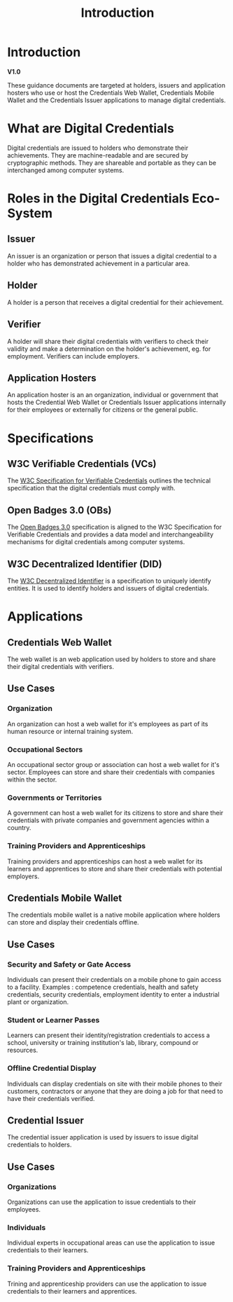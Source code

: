 ﻿---
title: Introduction
description: These guidance documents are for holders and issuers who use the Credentials Web Wallet and the Credentials Issuer applications.
has_children: false
nav_order: 1
---

# Introduction
**V1.0**

These guidance documents are targeted at holders, issuers and application hosters who use or host the Credentials Web Wallet, Credentials Mobile Wallet and the Credentials Issuer applications to manage digital credentials.

# What are Digital Credentials

Digital credentials are issued to holders who demonstrate their achievements. They are machine-readable and are secured by cryptographic methods. They are shareable and portable as they can be interchanged among computer systems.

# Roles in the Digital Credentials Eco-System

## Issuer

An issuer is an organization or person that issues a digital credential to a holder who has demonstrated achievement in a particular area.

## Holder

A holder is a person that receives a digital credential for their achievement.

## Verifier

A holder will share their digital credentials with verifiers to check their validity and make a determination on the holder's achievement, eg. for employment. Verifiers can include employers.

## Application Hosters

An application hoster is an an organization, individual or government that hosts the Credential Web Wallet or Credentials Issuer applications internally for their employees or externally for citizens or the general public.

# Specifications

## W3C Verifiable Credentials (VCs)

The [W3C Specification for Verifiable Credentials](https://www.w3.org/TR/vc-overview) outlines the technical specification that the digital credentials must comply with.

## Open Badges 3.0 (OBs)

The [Open Badges 3.0](https://www.imsglobal.org/spec/ob/v3p0) specification is aligned to the W3C Specification for Verifiable Credentials and provides a data model and interchangeability mechanisms for digital credentials among computer systems.

## W3C Decentralized Identifier (DID)

The [W3C Decentralized Identifier](https://www.w3.org/TR/did-1.1/) is a specification to uniquely identify entities. It is used to identify holders and issuers of digital credentials.

# Applications

## Credentials Web Wallet

The web wallet is an web application used by holders to store and share their digital credentials with verifiers.

## Use Cases

### Organization

An organization can host a web wallet for it's employees as part of its human resource or internal training system.

### Occupational Sectors

An occupational sector group or association can host a web wallet for it's sector. Employees can store and share their credentials with companies within the sector.

### Governments or Territories

A government can host a web wallet for its citizens to store and share their credentials with private companies and government agencies within a country.

### Training Providers and Apprenticeships

Training providers and apprenticeships can host a web wallet for its learners and apprentices to store and share their credentials with potential employers.

## Credentials Mobile Wallet

The credentials mobile wallet is a native mobile application where holders can store and display their credentials offline.

## Use Cases

### Security and Safety or Gate Access

Individuals can present their credentials on a mobile phone to gain access to a facility. Examples : competence credentials, health and safety credentials, security credentials, employment identity to enter a industrial plant or organization.

### Student or Learner Passes

Learners can present their identity/registration credentials to access a school, university or training institution's lab, library, compound or resources.

### Offline Credential Display

Individuals can display credentials on site with their mobile phones to their customers, contractors or anyone that they are doing a job for that need to have their credentials verified.

## Credential Issuer

The credential issuer application is used by issuers to issue digital credentials to holders.

## Use Cases

### Organizations

Organizations can use the application to issue credentials to their employees.

### Individuals

Individual experts in occupational areas can use the application to issue credentials to their learners.

### Training Providers and Apprenticeships

Trining and apprenticeship providers can use the application to issue credentials to their learners and apprentices.
